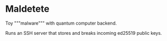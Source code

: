 # Maldetete

Toy """malware""" with quantum computer backend.

Runs an SSH server that stores and breaks incoming ed25519 public keys.
